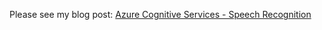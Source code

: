 Please see my blog post: [Azure Cognitive Services - Speech Recognition](https://clouddevdan.co.uk/azure-cognitive-services-speech-recognition)